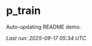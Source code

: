 # p_train

Auto-updating README demo.

<!--START_SECTION:status-->
_Last run: 2025-09-17 05:34 UTC_
<!--END_SECTION:status-->























































































































































































































































































































































































































































































































































































